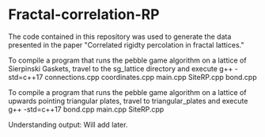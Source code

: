 # Fractal-correlation-RP

The code contained in this repository was used to generate the data presented in the paper "Correlated rigidty percolation in fractal lattices." 

To compile a program that runs the pebble game algorithm on a lattice of Sierpinski Gaskets, travel to the sg_lattice directory and execute 
g++ -std=c++17 connections.cpp coordinates.cpp main.cpp SiteRP.cpp bond.cpp 

To compile a program that runs the pebble game algorithm on a lattice of upwards pointing triangular plates, travel to triangular_plates and execute 
g++ -std=c++17 bond.cpp main.cpp SiteRP.cpp 

Understanding output:
Will add later.
